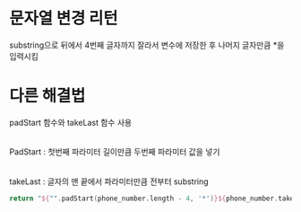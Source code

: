 # 문자열 변경 리턴
substring으로 뒤에서 4번째 글자까지 잘라서 변수에 저장한 후 나머지 글자만큼 *을 입력시킴

#
# 다른 해결법 
padStart 함수와 takeLast 함수 사용
######
PadStart : 첫번째 파라미터 길이만큼 두번째 파라미터 값을 넣기
######
takeLast : 글자의 맨 끝에서 파라미터만큼 전부터 substring
```kotlin
return "${"".padStart(phone_number.length - 4, '*')}${phone_number.takeLast(4)}"
```
